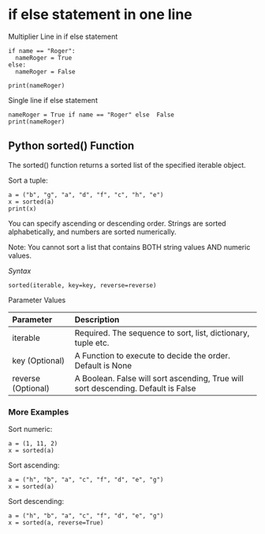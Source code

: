 # if else statement in one line
Multiplier Line in if else statement
```
if name == "Roger":
  nameRoger = True
else:
  nameRoger = False

print(nameRoger)
```

Single line if else statement
```
nameRoger = True if name == "Roger" else  False
print(nameRoger)

```

## Python sorted() Function

The sorted() function returns a sorted list of the specified iterable object.

Sort a tuple:
```
a = ("b", "g", "a", "d", "f", "c", "h", "e")
x = sorted(a)
print(x)
```


You can specify ascending or descending order. Strings are sorted alphabetically, and numbers are sorted numerically.

Note: You cannot sort a list that contains BOTH string values AND numeric values.

*Syntax*
```
sorted(iterable, key=key, reverse=reverse)
```
Parameter Values 

| Parameter	| Description            |  
|:-----------|:------------------------|
|iterable	  |Required. The sequence to sort, list, dictionary, tuple etc.|
|key  (Optional) |A Function to execute to decide the order. Default is None|
|reverse	(Optional)| A Boolean. False will sort ascending, True will sort descending. Default is False|

### More Examples

Sort numeric:
```
a = (1, 11, 2)
x = sorted(a)
```
 
Sort ascending:
```
a = ("h", "b", "a", "c", "f", "d", "e", "g")
x = sorted(a)
```
 
Sort descending:
```
a = ("h", "b", "a", "c", "f", "d", "e", "g")
x = sorted(a, reverse=True)
```
